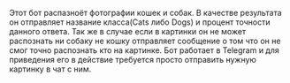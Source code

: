 Этот бот распазноёт фотографии кошек и собак.
В качестве результата он отправляет название класса(Cats либо Dogs) и процент точности данного  ответа. Так же в случае если в картинки он не может распознать ни собаку не кошку отправляет сообщение о том что он не смог точно распознать кто на картинке.
Бот работает в Telegram и для приведения его в действие требуется просто отправить нужную картинку в чат с ним.